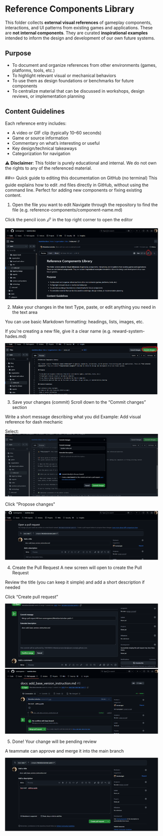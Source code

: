 # Reference Components Library

This folder collects **external visual references** of gameplay components, interactions, and UI patterns from existing games and applications. These are **not internal components**. They are curated **inspirational examples** intended to inform the design and development of our own future systems.

## Purpose

- To document and organize references from other environments (games, platforms, tools, etc.)
- To highlight relevant visual or mechanical behaviors
- To use them as design foundations or benchmarks for future components
- To centralize material that can be discussed in workshops, design reviews, or implementation planning

## Content Guidelines

Each reference entry includes:
- A video or GIF clip (typically 10–60 seconds)
- Game or source information
- Commentary on what’s interesting or useful
- Key design/technical takeaways
- Categorization for navigation

⚠️ **Disclaimer**: This folder is purely educational and internal. We do not own the rights to any of the referenced material.


##✏️ Quick guide to editing this documentation on GitHub (no terminal)
This guide explains how to edit .md files directly in GitHub, without using the command line. Perfect for adding new components or fixing existing content.

1. Open the file you want to edit
Navigate through the repository to find the file (e.g. reference-components/component-name.md)

Click the pencil icon 🖉 in the top right corner to open the editor

<img src="img/cap_github_0.png" alt= "Edit image">

2. Make your changes in the text
Type, paste, or edit anything you need in the text area

You can use basic Markdown formatting: headings, lists, images, etc.

If you're creating a new file, give it a clear name (e.g. reward-system-hades.md)

<img src="img/cap_github_1.png" alt= "Commit image">

3. Save your changes (commit)
Scroll down to the “Commit changes” section

Write a short message describing what you did
Example: Add visual reference for dash mechanic

Select:
<img src="img/cap_github_2.png" alt= "Commit change">

Click "Propose changes"

<img src="img/cap_github_3.png" alt= "Open a pull request">

4. Create the Pull Request
A new screen will open to create the Pull Request

Review the title (you can keep it simple) and add a short description if needed

Click “Create pull request”

<img src="img/cap_github_7.png" alt= "Commit message">

<img src="img/cap_github_6.png" alt= "Conflics">

5. Done!
Your change will be pending review

A teammate can approve and merge it into the main branch

<img src="img/cap_github_5.png" alt= "Create pull request">